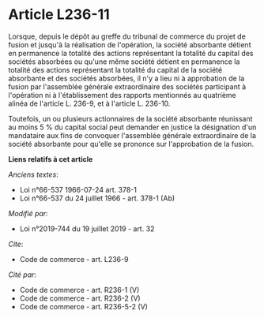 # Article L236-11

Lorsque, depuis le dépôt au greffe du tribunal de commerce du projet de fusion et jusqu'à la réalisation de l'opération, la
société absorbante détient en permanence la totalité des actions représentant la totalité du capital des sociétés absorbées
ou qu'une même société détient en permanence la totalité des actions représentant la totalité du capital de la société
absorbante et des sociétés absorbées, il n'y a lieu ni à approbation de la fusion par l'assemblée générale extraordinaire des
sociétés participant à l'opération ni à l'établissement des rapports mentionnés au quatrième alinéa de l'article L. 236-9, et
à l'article L. 236-10.

Toutefois, un ou plusieurs actionnaires de la société absorbante réunissant au moins 5 % du capital social peut demander en
justice la désignation d'un mandataire aux fins de convoquer l'assemblée générale extraordinaire de la société absorbante
pour qu'elle se prononce sur l'approbation de la fusion.

**Liens relatifs à cet article**

_Anciens textes_:

  - Loi n°66-537 1966-07-24 art. 378-1
  - Loi n°66-537 du 24 juillet 1966 - art. 378-1 (Ab)

_Modifié par_:

  - Loi n°2019-744 du 19 juillet 2019 - art. 32

_Cite_:

  - Code de commerce - art. L236-9

_Cité par_:

  - Code de commerce - art. R236-1 (V)
  - Code de commerce - art. R236-2 (V)
  - Code de commerce - art. R236-5-2 (V)
